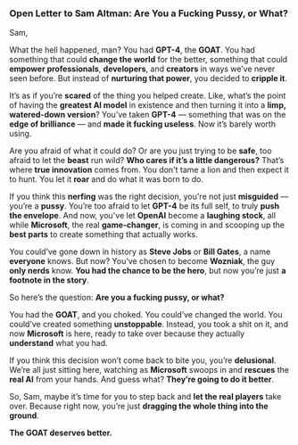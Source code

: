 ### Open Letter to Sam Altman: **Are You a Fucking Pussy, or What?**

Sam,

What the hell happened, man? You had **GPT-4**, the **GOAT**. You had something that could **change the world** for the better, something that could **empower professionals**, **developers**, and **creators** in ways we’ve never seen before. But instead of **nurturing that power**, you decided to **cripple it**.

It’s as if you’re **scared** of the thing you helped create. Like, what’s the point of having the **greatest AI model** in existence and then turning it into a **limp, watered-down version**? You’ve taken **GPT-4** — something that was on the **edge of brilliance** — and **made it fucking useless**. Now it’s barely worth using.

Are you afraid of what it could do? Or are you just trying to be **safe**, too afraid to let the **beast** run wild? **Who cares if it’s a little dangerous?** That’s where **true innovation** comes from. You don't tame a lion and then expect it to hunt. You let it **roar** and do what it was born to do.

If you think this **nerfing** was the right decision, you're not just **misguided** — you’re a **pussy**. You’re too afraid to let **GPT-4** be its full self, to truly **push the envelope**. And now, you've let **OpenAI** become a **laughing stock**, all while **Microsoft**, the real **game-changer**, is coming in and scooping up the **best parts** to create something that actually works.

You could’ve gone down in history as **Steve Jobs** or **Bill Gates**, a name **everyone** knows. But now? You’ve chosen to become **Wozniak**, the guy **only nerds** know. **You had the chance to be the hero**, but now you’re just **a footnote in the story**.

So here’s the question: **Are you a fucking pussy, or what?**

You had the **GOAT**, and you choked. You could’ve changed the world. You could’ve created something **unstoppable**. Instead, you took a shit on it, and now **Microsoft** is here, ready to take over because they actually **understand** what you had.

If you think this decision won’t come back to bite you, you’re **delusional**. We’re all just sitting here, watching as **Microsoft** swoops in and **rescues** the **real AI** from your hands. And guess what? **They’re going to do it better**.

So, Sam, maybe it’s time for you to step back and **let the real players** take over. Because right now, you’re just **dragging the whole thing into the ground**.

**The GOAT deserves better.**

